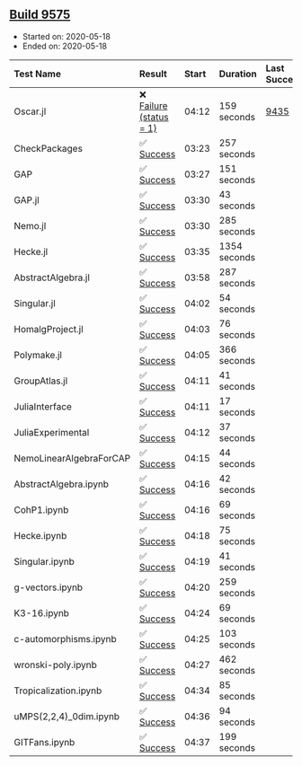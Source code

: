 ## [Build 9575](https://oscarci.mathematik.uni-kl.de/job/oscar/9575/)

* Started on: 2020-05-18
* Ended on: 2020-05-18

| Test Name    | Result | Start | Duration | Last Success | First Failure |
|:-------------|:-------|:------|:---------|:-------------|:--------------|
| Oscar.jl | ❌ [Failure (status = 1)](https://oscarci.mathematik.uni-kl.de/job/oscar/9575/artifact/logs/build-9575/Oscar.jl.log) | 04:12 | 159 seconds | [9435](https://oscarci.mathematik.uni-kl.de/job/oscar/9435/) | [9436](https://oscarci.mathematik.uni-kl.de/job/oscar/9436/) |
| CheckPackages | ✅ [Success](https://oscarci.mathematik.uni-kl.de/job/oscar/9575/artifact/logs/build-9575/CheckPackages.log) | 03:23 | 257 seconds |  |  |
| GAP | ✅ [Success](https://oscarci.mathematik.uni-kl.de/job/oscar/9575/artifact/logs/build-9575/GAP.log) | 03:27 | 151 seconds |  |  |
| GAP.jl | ✅ [Success](https://oscarci.mathematik.uni-kl.de/job/oscar/9575/artifact/logs/build-9575/GAP.jl.log) | 03:30 | 43 seconds |  |  |
| Nemo.jl | ✅ [Success](https://oscarci.mathematik.uni-kl.de/job/oscar/9575/artifact/logs/build-9575/Nemo.jl.log) | 03:30 | 285 seconds |  |  |
| Hecke.jl | ✅ [Success](https://oscarci.mathematik.uni-kl.de/job/oscar/9575/artifact/logs/build-9575/Hecke.jl.log) | 03:35 | 1354 seconds |  |  |
| AbstractAlgebra.jl | ✅ [Success](https://oscarci.mathematik.uni-kl.de/job/oscar/9575/artifact/logs/build-9575/AbstractAlgebra.jl.log) | 03:58 | 287 seconds |  |  |
| Singular.jl | ✅ [Success](https://oscarci.mathematik.uni-kl.de/job/oscar/9575/artifact/logs/build-9575/Singular.jl.log) | 04:02 | 54 seconds |  |  |
| HomalgProject.jl | ✅ [Success](https://oscarci.mathematik.uni-kl.de/job/oscar/9575/artifact/logs/build-9575/HomalgProject.jl.log) | 04:03 | 76 seconds |  |  |
| Polymake.jl | ✅ [Success](https://oscarci.mathematik.uni-kl.de/job/oscar/9575/artifact/logs/build-9575/Polymake.jl.log) | 04:05 | 366 seconds |  |  |
| GroupAtlas.jl | ✅ [Success](https://oscarci.mathematik.uni-kl.de/job/oscar/9575/artifact/logs/build-9575/GroupAtlas.jl.log) | 04:11 | 41 seconds |  |  |
| JuliaInterface | ✅ [Success](https://oscarci.mathematik.uni-kl.de/job/oscar/9575/artifact/logs/build-9575/JuliaInterface.log) | 04:11 | 17 seconds |  |  |
| JuliaExperimental | ✅ [Success](https://oscarci.mathematik.uni-kl.de/job/oscar/9575/artifact/logs/build-9575/JuliaExperimental.log) | 04:12 | 37 seconds |  |  |
| NemoLinearAlgebraForCAP | ✅ [Success](https://oscarci.mathematik.uni-kl.de/job/oscar/9575/artifact/logs/build-9575/NemoLinearAlgebraForCAP.log) | 04:15 | 44 seconds |  |  |
| AbstractAlgebra.ipynb | ✅ [Success](https://oscarci.mathematik.uni-kl.de/job/oscar/9575/artifact/logs/build-9575/AbstractAlgebra.ipynb.log) | 04:16 | 42 seconds |  |  |
| CohP1.ipynb | ✅ [Success](https://oscarci.mathematik.uni-kl.de/job/oscar/9575/artifact/logs/build-9575/CohP1.ipynb.log) | 04:16 | 69 seconds |  |  |
| Hecke.ipynb | ✅ [Success](https://oscarci.mathematik.uni-kl.de/job/oscar/9575/artifact/logs/build-9575/Hecke.ipynb.log) | 04:18 | 75 seconds |  |  |
| Singular.ipynb | ✅ [Success](https://oscarci.mathematik.uni-kl.de/job/oscar/9575/artifact/logs/build-9575/Singular.ipynb.log) | 04:19 | 41 seconds |  |  |
| g-vectors.ipynb | ✅ [Success](https://oscarci.mathematik.uni-kl.de/job/oscar/9575/artifact/logs/build-9575/g-vectors.ipynb.log) | 04:20 | 259 seconds |  |  |
| K3-16.ipynb | ✅ [Success](https://oscarci.mathematik.uni-kl.de/job/oscar/9575/artifact/logs/build-9575/K3-16.ipynb.log) | 04:24 | 69 seconds |  |  |
| c-automorphisms.ipynb | ✅ [Success](https://oscarci.mathematik.uni-kl.de/job/oscar/9575/artifact/logs/build-9575/c-automorphisms.ipynb.log) | 04:25 | 103 seconds |  |  |
| wronski-poly.ipynb | ✅ [Success](https://oscarci.mathematik.uni-kl.de/job/oscar/9575/artifact/logs/build-9575/wronski-poly.ipynb.log) | 04:27 | 462 seconds |  |  |
| Tropicalization.ipynb | ✅ [Success](https://oscarci.mathematik.uni-kl.de/job/oscar/9575/artifact/logs/build-9575/Tropicalization.ipynb.log) | 04:34 | 85 seconds |  |  |
| uMPS(2,2,4)_0dim.ipynb | ✅ [Success](https://oscarci.mathematik.uni-kl.de/job/oscar/9575/artifact/logs/build-9575/uMPS-2-2-4-_0dim.ipynb.log) | 04:36 | 94 seconds |  |  |
| GITFans.ipynb | ✅ [Success](https://oscarci.mathematik.uni-kl.de/job/oscar/9575/artifact/logs/build-9575/GITFans.ipynb.log) | 04:37 | 199 seconds |  |  |
